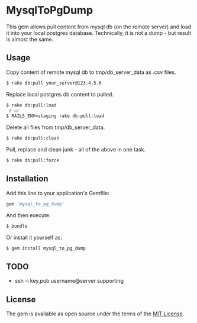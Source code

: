 # MysqlToPgDump
This gem allows pull content from mysql db (on the remote server) and
load it into your local postgres database.
Technically, it is not a dump - but result is almost the same. 

## Usage
Copy content of remote mysql db to tmp/db_server_data as .csv files.
```bash
$ rake db:pull your_server@123.4.5.6
```
Replace local postgres db content to pulled.
```bash
$ rake db:pull:load
 # or
$ RAILS_ENV=staging rake db:pull:load
```
Delete all files from tmp/db_server_data.
```bash
$ rake db:pull:clean
```
Pull, replace and clean junk - all of the above in one task.
```bash
$ rake db:pull:force
```

## Installation
Add this line to your application's Gemfile:

```ruby
gem 'mysql_to_pg_dump'
```

And then execute:
```bash
$ bundle
```

Or install it yourself as:
```bash
$ gem install mysql_to_pg_dump
```
## TODO
 - ssh -i key.pub username@server supporting

## License
The gem is available as open source under the terms of the [MIT License](http://opensource.org/licenses/MIT).

